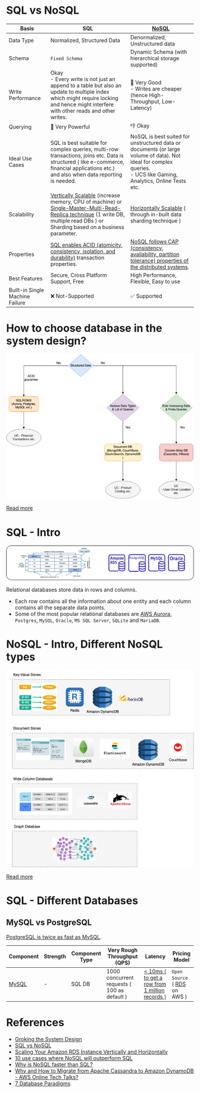 
# SQL vs NoSQL

| Basis                           | SQL                                                                                                                                                                                                                                                                                                                                | [NoSQL](NoSQL-Databases)                                                                                                                                              |
|---------------------------------|------------------------------------------------------------------------------------------------------------------------------------------------------------------------------------------------------------------------------------------------------------------------------------------------------------------------------------|-----------------------------------------------------------------------------------------------------------------------------------------------------------------------|
| Data Type                       | Normalized, Structured Data                                                                                                                                                                                                                                                                                                        | Denormalized, Unstructured data                                                                                                                                       |
| Schema                          | `Fixed Schema`                                                                                                                                                                                                                                                                                                                     | Dynamic Schema (with hierarchical storage supported)                                                                                                                  |
| Write Performance               | Okay<br/>- Every write is not just an append to a table but also an update to multiple index which might require locking and hence might interfere with other reads and other writes.                                                                                                                                              | :muscle: Very Good<br/>- Writes are cheaper (hence High-Throughput, Low-Latency)                                                                                      |
| Querying                        | :muscle: Very Powerful                                                                                                                                                                                                                                                                                                             | :-1: Okay                                                                                                                                                             |
| Ideal Use Cases                 | SQL is best suitable for complex queries, multi-row transactions, joins etc. Data is structured ( like e-commerce, financial applications etc.) and also when data reporting is needed.                                                                                                                                            | NoSQL is best suited for unstructured data or documents (or large volume of data). Not ideal for complex queries.<br/>- UCS like Gaming, Analytics, Online Tests etc. |
| Scalability                     | [Vertically Scalable](../0_SystemGlossaries/Scalability.md#vertical-scalability--scale-up-) (increase memory, CPU of machine) or [Single-Master-Multi-Read-Replica technique](../0_SystemGlossaries/Scalability.md#db---horizontal-scaling-techniques) (1 write DB, multiple read DBs ) or Sharding based on a business parameter. | [Horizontally Scalable](../0_SystemGlossaries/Scalability.md#db---horizontal-scaling-techniques) ( through in-built data sharding technique )                         |
| Properties                      | [SQL enables ACID (atomicity, consistency, isolation, and durability)](../0_SystemGlossaries/ACIDPropertyTransaction.md) transaction properties.                                                                                                                                                                                   | [NoSQL follows CAP (consistency, availability, partition tolerance) properties of the distributed systems](../0_SystemGlossaries/CAPTheorem.md).                      |
| Best Features                   | Secure, Cross Platform Support, Free                                                                                                                                                                                                                                                                                               | High Performance, Flexible, Easy to use                                                                                                                               |
| Built-in Single Machine Failure | :x: Not-Supported                                                                                                                                                                                                                                                                                                                  | :white_check_mark: Supported                                                                                                                                          |

# How to choose database in the system design?

![img.png](assests/DecideDatabase.drawio.png)

[Read more](DecideDatabase.md)

# SQL - Intro

![img.png](assests/SQLDifferentTypes.png)

Relational databases store data in rows and columns.
- Each row contains all the information about one entity and each column contains all the separate data points.
- Some of the most popular relational databases are [AWS Aurora](../../2_AWSComponents/6_DatabaseServices/AmazonRDSAurora/Readme.md), `Postgres`, `MySQL`, `Oracle`, `MS SQL Server`, `SQLite` and `MariaDB`.

# NoSQL - Intro, Different NoSQL types

![img.png](NoSQL-Databases/assets/NoSQL-DifferentDBtypes.drawio.png)

[Read more](NoSQL-Databases/Readme.md)

# SQL - Different Databases

## MySQL vs PostgreSQL

[PostgreSQL is twice as fast as MySQL](https://itnext.io/benchmark-databases-in-docker-mysql-postgresql-sql-server-7b129368eed7).

| Component                                                               | Strength                                | Component Type                | Very Rough Throughput (QPS)                 | Latency | Pricing Model                                              |
|-------------------------------------------------------------------------|-----------------------------------------|-------------------------------|---------------------------------------------|----------------|------------------------------------------------------------|
| [MySQL](src/1_HLDDesignComponents/3_DatabaseComponents)                                | -                                       | SQL DB                        | 1000 concurrent requests ( 100 as default ) | [< 10ms ( to get a row from 1 million records )](https://www.quora.com/How-can-we-calculate-the-throughput-of-MySQL?share=1)| `Open Source` ( [RDS](src/2_AWSComponents/RDS.md) on AWS ) |

# References
- [Groking the System Design](https://www.educative.io/courses/grokking-the-system-design-interview/YQlK1mDPgpK)
- [SQL vs NoSQL](https://www.interviewbit.com/blog/sql-vs-nosql/)
- [Scaling Your Amazon RDS Instance Vertically and Horizontally](https://aws.amazon.com/blogs/database/scaling-your-amazon-rds-instance-vertically-and-horizontally/)
- [10 use cases where NoSQL will outperform SQL](https://www.networkworld.com/article/2999856/10-use-cases-where-nosql-will-outperform-sql.html)
- [Why is NoSQL faster than SQL?](https://softwareengineering.stackexchange.com/questions/175542/why-is-nosql-faster-than-sql)
- [Why and How to Migrate from Apache Cassandra to Amazon DynamoDB - AWS Online Tech Talks?](https://www.youtube.com/watch?v=WuDGvG_4kC8)
- [7 Database Paradigms](https://www.youtube.com/watch?v=G1rOthIU-uo)